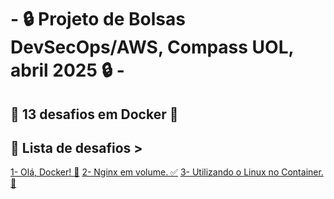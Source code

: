 # - 🔒 Projeto de Bolsas DevSecOps/AWS, Compass UOL, abril 2025 🔒 -

## 🐳 13 desafios em Docker 🐳

## 📜 Lista de desafios >
[1- Olá, Docker! 🐋](Desafios/Desafio1.md)
[2- Nginx em volume. ✅](Desafios/Desafio1.md)
[3- Utilizando o Linux no Container. 🐧](Desafios/Desafio1.md)
